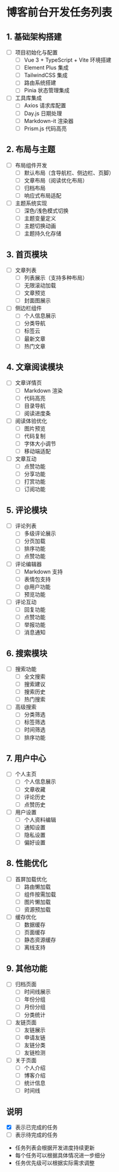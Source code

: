 # 博客前台开发任务列表

## 1. 基础架构搭建
- [ ] 项目初始化与配置
  - [ ] Vue 3 + TypeScript + Vite 环境搭建
  - [ ] Element Plus 集成
  - [ ] TailwindCSS 集成
  - [ ] 路由系统搭建
  - [ ] Pinia 状态管理集成

- [ ] 工具库集成
  - [ ] Axios 请求库配置
  - [ ] Day.js 日期处理
  - [ ] Markdown-it 渲染器
  - [ ] Prism.js 代码高亮

## 2. 布局与主题
- [ ] 布局组件开发
  - [ ] 默认布局（含导航栏、侧边栏、页脚）
  - [ ] 文章布局（阅读优化布局）
  - [ ] 归档布局
  - [ ] 响应式布局适配

- [ ] 主题系统实现
  - [ ] 深色/浅色模式切换
  - [ ] 主题变量定义
  - [ ] 主题切换动画
  - [ ] 主题持久化存储

## 3. 首页模块
- [ ] 文章列表
  - [ ] 列表展示（支持多种布局）
  - [ ] 无限滚动加载
  - [ ] 文章预览
  - [ ] 封面图展示

- [ ] 侧边栏组件
  - [ ] 个人信息展示
  - [ ] 分类导航
  - [ ] 标签云
  - [ ] 最新文章
  - [ ] 热门文章

## 4. 文章阅读模块
- [ ] 文章详情页
  - [ ] Markdown 渲染
  - [ ] 代码高亮
  - [ ] 目录导航
  - [ ] 阅读进度条

- [ ] 阅读体验优化
  - [ ] 图片预览
  - [ ] 代码复制
  - [ ] 字体大小调节
  - [ ] 移动端适配

- [ ] 文章互动
  - [ ] 点赞功能
  - [ ] 分享功能
  - [ ] 打赏功能
  - [ ] 订阅功能

## 5. 评论模块
- [ ] 评论列表
  - [ ] 多级评论展示
  - [ ] 分页加载
  - [ ] 排序功能
  - [ ] 点赞功能

- [ ] 评论编辑器
  - [ ] Markdown 支持
  - [ ] 表情包支持
  - [ ] @用户功能
  - [ ] 预览功能

- [ ] 评论互动
  - [ ] 回复功能
  - [ ] 点赞功能
  - [ ] 举报功能
  - [ ] 消息通知

## 6. 搜索模块
- [ ] 搜索功能
  - [ ] 全文搜索
  - [ ] 搜索建议
  - [ ] 搜索历史
  - [ ] 热门搜索

- [ ] 高级搜索
  - [ ] 分类筛选
  - [ ] 标签筛选
  - [ ] 时间筛选
  - [ ] 排序功能

## 7. 用户中心
- [ ] 个人主页
  - [ ] 个人信息展示
  - [ ] 文章收藏
  - [ ] 评论历史
  - [ ] 点赞历史

- [ ] 用户设置
  - [ ] 个人资料编辑
  - [ ] 通知设置
  - [ ] 隐私设置
  - [ ] 偏好设置

## 8. 性能优化
- [ ] 首屏加载优化
  - [ ] 路由懒加载
  - [ ] 组件按需加载
  - [ ] 图片懒加载
  - [ ] 资源预加载

- [ ] 缓存优化
  - [ ] 数据缓存
  - [ ] 页面缓存
  - [ ] 静态资源缓存
  - [ ] 离线支持

## 9. 其他功能
- [ ] 归档页面
  - [ ] 时间线展示
  - [ ] 年份分组
  - [ ] 月份分组
  - [ ] 分类统计

- [ ] 友链页面
  - [ ] 友链展示
  - [ ] 申请友链
  - [ ] 友链分类
  - [ ] 友链检测

- [ ] 关于页面
  - [ ] 个人介绍
  - [ ] 博客介绍
  - [ ] 统计信息
  - [ ] 时间线

## 说明
- [x] 表示已完成的任务
- [ ] 表示待完成的任务
- 任务列表会根据开发进度持续更新
- 每个任务可以根据具体情况进一步细分
- 任务优先级可以根据实际需求调整 